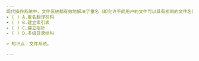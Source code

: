 ```yaml
---
现代操作系统中，文件系统都有效地解决了重名（即允许不同用户的文件可以具有相同的文件名）问题。系统是通过_____ 来实现这一功能的。
- ( ) A.重名翻译机构 
- ( ) B.建立索引表 
- ( ) C.建立指针　　 
- ( ) D.多级目录结构

> 知识点：文件系统。

---
```

